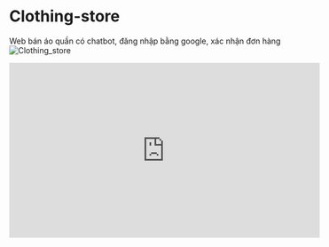 # Clothing-store
Web bán áo quần có chatbot, đăng nhập bằng google, xác nhận đơn hàng
![Clothing_store](https://lh3.googleusercontent.com/pw/ABLVV87E57qF7T4gAKdjn1VGXsNQCJX8kdHO3LxeVu4NeWrG-rBKEUKnt4HJezHU79qh9j2uNI0OZCKOB_VlBm-THp1cR3r01pd-rz2NCUmezM2Nna6LtQiithVfMg5M3Age-1TcN3VV5lqHqJ6itW7aUL-5mxEYB6w5ltDKSRsgDkBSG1HFvgS9hvCh3tKzG6bECaQeRnOb2laEzF9DiMFUv3jOJf3V8PIY-3OqfPlfgelbLmayi-h2orzxVozFEAIJo9ncBSL4l6FeWHN3pv3E8wDhXwnfie65vifiWREKMI1UteSwdtXEN1KzrliLPbLbWQ3huZdMpgDngI6DGkPWxRb3h1kS5FCcKJqbwglNQepFr7gVvFyPSIxBZS1pykQy48cUUhU0Q0-lkiFo37quMHFcijCUkTdKZuJiL6kYSlgQba1bJDI7YYAZMcjVhD_ZtHsAnJhn2A3Q4iICFxlrOn6TZzV66n0rYL7HCbGuwF5phHahtguEVtjiEwmkbqOV5cL6tLwEGiDJQKT5EMtaPTWfpGrGJPz82arh2RGjXdD-w_n9Yii_xYVxPEen1ODvD8Z3pzwEo7WHm0WVafRjB52ByCBKM5ukEVcdQIvsH-EV099QGS2oevjBiUVZ8VtWSJw4d7Po0PGgFnukwf3TfqhUSCVd6RuWx_HxnED40kpNZa-oDKs2gBqrz7m7jfh40mMFQ75JLjpMXo-4juDv36E_YQIzqSbNtNevmXdI9Xd0u59QZ9fuDuKdkTkZdxg9xjcox4it4SVKdCCliE4YnkD811vNpTocA3TIRK4kRAZI74_fzhsff917Lfsy_Xm8T8qKIXGweu5sUn-jgDnxk3BP72j0QMa9A-nyD8NvOd1SnKP10F9ICBnRnCpntCLXe-ndSCbNTA_gDJZJZV1hLAs4bRZXEnooHFd925yF0IOoFQ0wxBy4F7aygDaFME48dA=w1470-h828-s-no-gm?authuser=0)

<!-- Đây là ví dụ với mã nhúng từ YouTube -->
<iframe width="560" height="315" src="https://www.youtube.com/embed/Iwpa1kketS4?si=o1j9wvBg_hBAzK_d" title="YouTube video player" frameborder="0" allow="accelerometer; autoplay; clipboard-write; encrypted-media; gyroscope; picture-in-picture; web-share" allowfullscreen></iframe>
